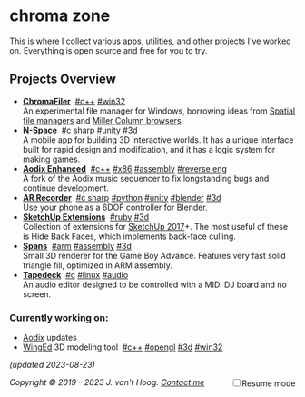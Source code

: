 # chroma zone

This is where I collect various apps, utilities, and other projects I've worked on.
Everything is open source and free for you to try.

## Projects Overview

- [**ChromaFiler**](/chromafiler/)&nbsp;
  <a class="tech-tag" href="#cpp">#c++</a>
  <a class="tech-tag" href="#win32">#win32</a>  
  An experimental file manager for Windows, borrowing ideas from [Spatial file managers](https://en.wikipedia.org/wiki/Spatial_file_manager) and [Miller Column browsers](https://en.wikipedia.org/wiki/Miller_columns).
- [**N-Space**](/voxel-editor/)&nbsp;
  <a class="tech-tag" href="#c-sharp">#c sharp</a>
  <a class="tech-tag" href="#unity">#unity</a>
  <a class="tech-tag" href="#3d">#3d</a>  
  A mobile app for building 3D interactive worlds. It has a unique interface built for rapid design and modification, and it has a logic system for making games.
- [**Aodix Enhanced**](/aodix-enhanced/)&nbsp;
  <a class="tech-tag" href="#cpp">#c++</a>
  <a class="tech-tag" href="#x86">#x86</a>
  <a class="tech-tag" href="#assembly">#assembly</a>
  <a class="tech-tag" href="#reverse-eng">#reverse eng</a>  
  A fork of the Aodix music sequencer to fix longstanding bugs and continue development.
- [**AR Recorder**](/ar-recorder/)&nbsp;
  <a class="tech-tag" href="#c-sharp">#c sharp</a>
  <a class="tech-tag" href="#python">#python</a>
  <a class="tech-tag" href="#unity">#unity</a>
  <a class="tech-tag" href="#blender">#blender</a>
  <a class="tech-tag" href="#3d">#3d</a>  
  Use your phone as a 6DOF controller for Blender.
- [**SketchUp Extensions**](/su-extensions/)&nbsp;
  <a class="tech-tag" href="#ruby">#ruby</a>
  <a class="tech-tag" href="#3d">#3d</a>  
  Collection of extensions for [SketchUp 2017](https://help.sketchup.com/en/downloading-older-versions)+. The most useful of these is Hide Back Faces, which implements back-face culling.
- [**Spans**](/spans/)&nbsp;
  <a class="tech-tag" href="#arm">#arm</a>
  <a class="tech-tag" href="#assembly">#assembly</a>
  <a class="tech-tag" href="#3d">#3d</a>  
  Small 3D renderer for the Game Boy Advance. Features very fast solid triangle fill, optimized in ARM assembly.
- [**Tapedeck**](/tapedeck/)&nbsp;
  <a class="tech-tag" href="#c">#c</a>
  <a class="tech-tag" href="#linux">#linux</a>
  <a class="tech-tag" href="#audio">#audio</a>  
  An audio editor designed to be controlled with a MIDI DJ board and no screen.

### Currently working on:

- [Aodix](/aodix-enhanced) updates
- [WingEd](/WingEd/) 3D modeling tool&nbsp;
  <a class="tech-tag" href="#cpp">#c++</a>
  <a class="tech-tag" href="#opengl">#opengl</a>
  <a class="tech-tag" href="#3d">#3d</a>
  <a class="tech-tag" href="#win32">#win32</a>

_(updated 2023-08-23)_

*Copyright © 2019 - 2023 J. van't Hoog. [Contact me](/contact)* <span style="float:right;"><input type="checkbox" id="show-tags"><label for="show-tags">Resume mode</label></span>
